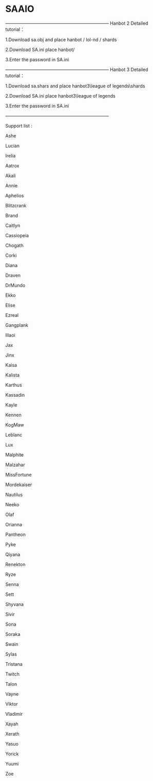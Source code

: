 # SAAIO

———————————————————————
Hanbot 2 Detailed tutorial：

1.Download sa.obj and place hanbot / lol-nd / shards

2.Download SA.ini place hanbot/

3.Enter the password in SA.ini

———————————————————————
Hanbot 3 Detailed tutorial：

1.Download sa.shars and place hanbot3\league of legends\shards

2.Download SA.ini place hanbot3\league of legends

3.Enter the password in SA.ini

———————————————————————

Support list :

Ashe

Lucian 

Irelia 

Aatrox 

Akali 

Annie 

Aphelios

Blitzcrank

Brand

Caitlyn

Cassiopeia

Chogath

Corki

Diana

Draven

DrMundo

Ekko

Elise

Ezreal

Gangplank

Illaoi

Jax

Jinx

Kaisa

Kalista

Karthus

Kassadin

Kayle

Kennen

KogMaw

Leblanc

Lux

Malphite

Malzahar

MissFortune

Mordekaiser

Nautilus

Neeko

Olaf

Orianna

Pantheon

Pyke

Qiyana

Renekton

Ryze

Senna

Sett

Shyvana

Sivir

Sona

Soraka

Swain

Sylas

Tristana

Twitch

Talon

Vayne

Viktor

Vladimir

Xayah

Xerath

Yasuo

Yorick

Yuumi

Zoe

